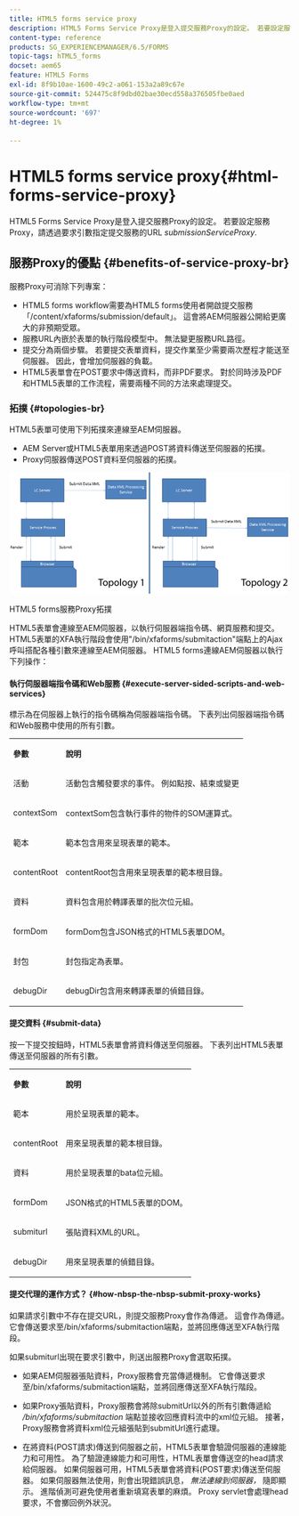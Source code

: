 ```yaml
---
title: HTML5 forms service proxy
description: HTML5 Forms Service Proxy是登入提交服務Proxy的設定。 若要設定服務Proxy，請透過要求引數submissionServiceProxy指定送出服務的URL。
content-type: reference
products: SG_EXPERIENCEMANAGER/6.5/FORMS
topic-tags: hTML5_forms
docset: aem65
feature: HTML5 Forms
exl-id: 8f9b10ae-1600-49c2-a061-153a2a89c67e
source-git-commit: 524475c8f9dbd02bae30ecd558a376505fbe0aed
workflow-type: tm+mt
source-wordcount: '697'
ht-degree: 1%

---
```


# HTML5 forms service proxy{#html-forms-service-proxy}

HTML5 Forms Service Proxy是登入提交服務Proxy的設定。 若要設定服務Proxy，請透過要求引數指定提交服務的URL *submissionServiceProxy*.

## 服務Proxy的優點 {#benefits-of-service-proxy-br}

服務Proxy可消除下列專案：

* HTML5 forms workflow需要為HTML5 forms使用者開啟提交服務「/content/xfaforms/submission/default」。 這會將AEM伺服器公開給更廣大的非預期受眾。
* 服務URL內嵌於表單的執行階段模型中。 無法變更服務URL路徑。
* 提交分為兩個步驟。 若要提交表單資料，提交作業至少需要兩次歷程才能送至伺服器。 因此，會增加伺服器的負載。
* HTML5表單會在POST要求中傳送資料，而非PDF要求。 對於同時涉及PDF和HTML5表單的工作流程，需要兩種不同的方法來處理提交。

### 拓撲 {#topologies-br}

HTML5表單可使用下列拓撲來連線至AEM伺服器。

* AEM Server或HTML5表單用來透過POST將資料傳送至伺服器的拓撲。
* Proxy伺服器傳送POST資料至伺服器的拓撲。

![HTML5 forms服務Proxy拓撲](assets/topology.png)

HTML5 forms服務Proxy拓撲

HTML5表單會連線至AEM伺服器，以執行伺服器端指令碼、網頁服務和提交。 HTML5表單的XFA執行階段會使用&quot;/bin/xfaforms/submitaction&quot;端點上的Ajax呼叫搭配各種引數來連線至AEM伺服器。 HTML5 forms連線AEM伺服器以執行下列操作：

#### 執行伺服器端指令碼和Web服務 {#execute-server-sided-scripts-and-web-services}

標示為在伺服器上執行的指令碼稱為伺服器端指令碼。 下表列出伺服器端指令碼和Web服務中使用的所有引數。

<table>
 <tbody>
  <tr>
   <td><p><strong>參數</strong></p> </td>
   <td><p><strong>說明</strong></p> </td>
  </tr>
  <tr>
   <td><p>活動</p> </td>
   <td><p>活動包含觸發要求的事件。 例如點按、結束或變更</p> </td>
  </tr>
  <tr>
   <td><p>contextSom</p> </td>
   <td><p>contextSom包含執行事件的物件的SOM運算式。</p> </td>
  </tr>
  <tr>
   <td><p>範本</p> </td>
   <td><p>範本包含用來呈現表單的範本。</p> </td>
  </tr>
  <tr>
   <td><p>contentRoot</p> </td>
   <td><p>contentRoot包含用來呈現表單的範本根目錄。</p> </td>
  </tr>
  <tr>
   <td><p>資料</p> </td>
   <td><p>資料包含用於轉譯表單的批次位元組。</p> </td>
  </tr>
  <tr>
   <td><p>formDom</p> </td>
   <td><p>formDom包含JSON格式的HTML5表單DOM。</p> </td>
  </tr>
  <tr>
   <td><p>封包</p> </td>
   <td><p>封包指定為表單。</p> </td>
  </tr>
  <tr>
   <td><p>debugDir</p> </td>
   <td><p>debugDir包含用來轉譯表單的偵錯目錄。</p> </td>
  </tr>
 </tbody>
</table>

#### 提交資料 {#submit-data}

按一下提交按鈕時，HTML5表單會將資料傳送至伺服器。 下表列出HTML5表單傳送至伺服器的所有引數。

<table>
 <tbody>
  <tr>
   <td><p><strong>參數</strong></p> </td>
   <td><p><strong>說明</strong></p> </td>
  </tr>
  <tr>
   <td><p>範本</p> </td>
   <td><p>用於呈現表單的範本。</p> </td>
  </tr>
  <tr>
   <td><p>contentRoot</p> </td>
   <td><p>用來呈現表單的範本根目錄。</p> </td>
  </tr>
  <tr>
   <td><p>資料</p> </td>
   <td><p>用於呈現表單的bata位元組。</p> </td>
  </tr>
  <tr>
   <td><p>formDom</p> </td>
   <td><p>JSON格式的HTML5表單的DOM。</p> </td>
  </tr>
  <tr>
   <td><p>submiturl</p> </td>
   <td><p>張貼資料XML的URL。</p> </td>
  </tr>
  <tr>
   <td><p>debugDir</p> </td>
   <td><p>用來呈現表單的偵錯目錄。</p> </td>
  </tr>
 </tbody>
</table>

#### 提交代理的運作方式？ {#how-nbsp-the-nbsp-submit-proxy-works}

如果請求引數中不存在提交URL，則提交服務Proxy會作為傳遞。 這會作為傳遞。 它會傳送要求至/bin/xfaforms/submitaction端點，並將回應傳送至XFA執行階段。

如果submiturl出現在要求引數中，則送出服務Proxy會選取拓撲。

* 如果AEM伺服器張貼資料，Proxy服務會充當傳遞機制。 它會傳送要求至/bin/xfaforms/submitaction端點，並將回應傳送至XFA執行階段。
* 如果Proxy張貼資料，Proxy服務會將除submitUrl以外的所有引數傳遞給 */bin/xfaforms/submitaction* 端點並接收回應資料流中的xml位元組。 接著，Proxy服務會將資料xml位元組張貼到submitUrl進行處理。

* 在將資料(POST請求)傳送到伺服器之前，HTML5表單會驗證伺服器的連線能力和可用性。 為了驗證連線能力和可用性，HTML表單會傳送空的head請求給伺服器。 如果伺服器可用，HTML5表單會將資料(POST要求)傳送至伺服器。 如果伺服器無法使用，則會出現錯誤訊息， *無法連線到伺服器，* 隨即顯示。 進階偵測可避免使用者重新填寫表單的麻煩。 Proxy servlet會處理head要求，不會擲回例外狀況。
